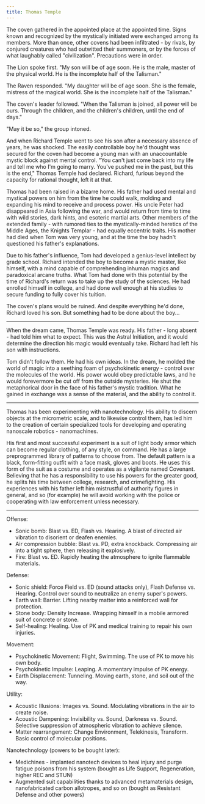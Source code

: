 ```yaml
---
title: Thomas Temple
---
```


The coven gathered in the appointed place at the appointed time. Signs known and recognized by the mystically initiated were exchanged among its members. More than once, other covens had been infiltrated - by rivals, by conjured creatures who had outwitted their summoners, or by the forces of what laughably called "civilization". Precautions were in order.

The Lion spoke first. "My son will be of age soon. He is the male, master of the physical world. He is the incomplete half of the Talisman."

The Raven responded. "My daughter will be of age soon. She is the female, mistress of the magical world. She is the incomplete half of the Talisman."

The coven's leader followed. "When the Talisman is joined, all power will be ours. Through the children, and the children's children, until the end of days."

"May it be so," the group intoned.

And when Richard Temple went to see his son after a necessary absence of years, he was shocked. The easily controllable boy he'd thought was secured for the coven had become a young man with an unaccountable mystic block against mental control. "You can't just come back into my life and tell me who I'm going to marry. You've pushed me in the past, but this is the end," Thomas Temple had declared. Richard, furious beyond the capacity for rational thought, left it at that.

Thomas had been raised in a bizarre home. His father had used mental and mystical powers on him from the time he could walk, molding and expanding his mind to receive and process power. His uncle Peter had disappeared in Asia following the war, and would return from time to time with wild stories, dark hints, and esoteric martial arts. Other members of the extended family - with rumored ties to the mystically-minded heretics of the Middle Ages, the Knights Templar - had equally eccentric traits. His mother had died when Tom was very young, and at the time the boy hadn't questioned his father's explanations.

Due to his father's influence, Tom had developed a genius-level intellect by grade school. Richard intended the boy to become a mystic master, like himself, with a mind capable of comprehending inhuman magics and paradoxical arcane truths. What Tom had done with this potential by the time of Richard's return was to take up the study of the sciences. He had enrolled himself in college, and had done well enough at his studies to secure funding to fully cover his tuition.

The coven's plans would be ruined. And despite everything he'd done, Richard loved his son. But something had to be done about the boy...

----

When the dream came, Thomas Temple was ready. His father - long absent - had told him what to expect. This was the Astral Initiation, and it would determine the direction his magic would eventually take. Richard had left his son with instructions.

Tom didn't follow them. He had his own ideas. In the dream, he molded the world of magic into a seething foam of psychokinetic energy - control over the molecules of the world. His power would obey predictable laws, and he would forevermore be cut off from the outside mysteries. He shut the metaphorical door in the face of his father's mystic tradition. What he gained in exchange was a sense of the material, and the ability to control it.

----

Thomas has been experimenting with nanotechnology. His ability to discern objects at the micrometric scale, and to likewise control them, has led him to the creation of certain specialized tools for developing and operating nanoscale robotics - nanomachines.

His first and most successful experiment is a suit of light body armor which can become regular clothing, of any style, on command. He has a large preprogrammed library of patterns to choose from. The default pattern is a black, form-fitting outfit with a face mask, gloves and boots. He uses this form of the suit as a costume and operates as a vigilante named Covenant. Believing that he has a responsibility to use his powers for the greater good, he splits his time between college, research, and crimefighting. His experiences with his father left him mistrustful of authority figures in general, and so (for example) he will avoid working with the police or cooperating with law enforcement unless necessary.

----

Offense:

* Sonic bomb: Blast vs. ED, Flash vs. Hearing. A blast of directed air vibration to disorient or deafen enemies.
* Air compression bubble: Blast vs. PD, extra knockback. Compressing air into a tight sphere, then releasing it explosively.
* Fire: Blast vs. ED. Rapidly heating the atmosphere to ignite flammable materials.

Defense:

* Sonic shield: Force Field vs. ED (sound attacks only), Flash Defense vs. Hearing. Control over sound to neutralize an enemy super's powers.
* Earth wall: Barrier. Lifting nearby matter into a reinforced wall for protection.
* Stone body: Density Increase. Wrapping himself in a mobile armored suit of concrete or stone.
* Self-healing: Healing. Use of PK and medical training to repair his own injuries.

Movement:

* Psychokinetic Movement: Flight, Swimming. The use of PK to move his own body.
* Psychokinetic Impulse: Leaping. A momentary impulse of PK energy.
* Earth Displacement: Tunneling. Moving earth, stone, and soil out of the way.

Utility:

* Acoustic Illusions: Images vs. Sound. Modulating vibrations in the air to create noise.
* Acoustic Dampening: Invisibility vs. Sound, Darkness vs. Sound. Selective suppression of atmospheric vibration to achieve silence.
* Matter rearrangement: Change Environment, Telekinesis, Transform. Basic control of molecular positions.

Nanotechnology (powers to be bought later):

* Medichines - implanted nanotech devices to heal injury and purge fatigue poisons from his system (bought as Life Support, Regeneration, higher REC and STUN)
* Augmented suit capabilities thanks to advanced metamaterials design, nanofabricated carbon allotropes, and so on (bought as Resistant Defense and other powers)
